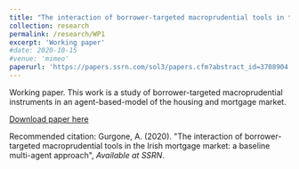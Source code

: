 ```yaml
---
title: "The interaction of borrower-targeted macroprudential tools in the Irish mortgage market: a baseline multi-agent approach"
collection: research
permalink: /research/WP1
excerpt: 'Working paper'
#date: 2020-10-15
#venue: 'mimeo'
paperurl: 'https://papers.ssrn.com/sol3/papers.cfm?abstract_id=3708904'
---
```


Working paper.
This work is a study of borrower-targeted macroprudential instruments in an agent-based-model of the housing and mortgage market.

[Download paper here](https://papers.ssrn.com/sol3/papers.cfm?abstract_id=3708904)

Recommended citation: Gurgone, A. (2020). "The interaction of borrower-targeted macroprudential tools in the Irish mortgage market: a baseline multi-agent approach", <i>Available at SSRN</i>.

